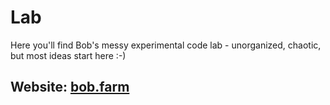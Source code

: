 # Lab
Here you'll find Bob's messy experimental code lab - unorganized, chaotic, but most ideas start here :-)

Website: [bob.farm](https://bob.farm)
----

